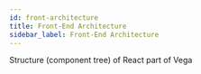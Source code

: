```yaml
---
id: front-architecture
title: Front-End Architecture
sidebar_label: Front-End Architecture
---
```


Structure (component tree) of React part of Vega
